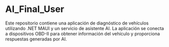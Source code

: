 # AI_Final_User
Este repositorio contiene una aplicación de diagnóstico de vehículos utilizando .NET MAUI y un servicio de asistente AI. La aplicación se conecta a dispositivos OBD-II para obtener información del vehículo y proporciona respuestas generadas por AI.
